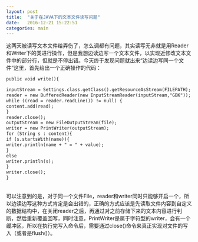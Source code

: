 ```yaml
---
layout: post
title:  "关于在JAVA下的文本文件读写问题"
date:   2016-12-21 15:22:51 
categories: main
---
```


这两天被读写文本文件给弄伤了，怎么调都有问题，其实读写无非就是用Reader和Writer下的类进行操作，但是我想边读边写一个文本文件，以实现近修改文本文件中的部分行，但就是不停出错。今天终于发现问题就出来“边读边写同一个文件”这里，首先给出一个正确操作的代码：
<br>
```markdown
public void write(){
```
```markdown
inputStream = Settings.class.getClass().getResourceAsStream(FILEPATH);
reader = new BufferedReader(new InputStreamReader(inputStream,"GBK"));
while ((read = reader.readLine()) != null) {
content.add(read);
}
reader.close();
outputStream = new FileOutputStream(file);
writer = new PrintWriter(outputStream);
for (String s : content){
if (s.startsWith(name)){
writer.println(name + " = " + value);
}
else
writer.println(s);
}
writer.close();
}
```
<br>
可以注意到的是，对于同一个文件File，reader和writer同时只能够开启一个，所以边读边写这种方式肯定是会出错的，正确的方式应该是先读取文件内容到自定义的数据结构中，在关闭reader之后，再通过对之前存储下来的文本内容进行判断，然后重新覆盖回写，同时注意，PrintWriter是属于字符型的writer，会有一个缓冲区，所以在执行完写入命令后，需要通过close()命令来真正实现对文件的写入（或者是flush()）。



